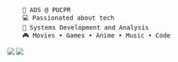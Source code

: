 <pre>
    💼 ADS @ PUCPR
    💻 Passionated about tech
    📖 Systems Development and Analysis
    🎮 Movies • Games • Anime • Music • Code
</pre>
[![](https://img.shields.io/badge/linkedin-0a66c2)](https://www.linkedin.com/in/jhenifer-halma-722909300/)
[![](https://img.shields.io/badge/osu!-ff66ab)](https://osu.ppy.sh/users/21217406)
</div>

